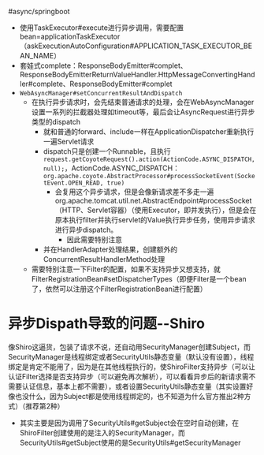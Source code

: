 #async/springboot


- 使用TaskExecutor#execute进行异步调用，需要配置bean=applicationTaskExecutor（askExecutionAutoConfiguration#APPLICATION_TASK_EXECUTOR_BEAN_NAME）
- 套娃式complete：ResponseBodyEmitter#complet、ResponseBodyEmitterReturnValueHandler.HttpMessageConvertingHandler#complete、ResponseBodyEmitter#complet
- `WebAsyncManager#setConcurrentResultAndDispatch`
	- 在执行异步请求时，会先结束普通请求的处理，会在WebAsyncManager设置一系列的拦截器处理如timeout等，最后会让AsyncRequest进行异步类型的dispatch
		- 就和普通的forward、include一样在ApplicationDispatcher重新执行一遍Servlet请求
		- dispatch只是创建一个Runnable，且执行`request.getCoyoteRequest().action(ActionCode.ASYNC_DISPATCH, null);`，ActionCode.ASYNC_DISPATCH：`org.apache.coyote.AbstractProcessor#processSocketEvent(SocketEvent.OPEN_READ, true)`
			- 会复用这个异步请求，但是会像新请求差不多走一遍org.apache.tomcat.util.net.AbstractEndpoint#processSocket（HTTP、Servlet容器）（使用Executor，即并发执行），但是会在原本执行filter并执行servlet的Value执行异步任务，使用异步请求进行异步dispatch。
				- 因此需要特别注意
		- 并在HandlerAdapter处理结果，创建额外的ConcurrentResultHandlerMethod处理
	- 需要特别注意一下Filter的配置，如果不支持异步又想支持，就FilterRegistrationBean#setDispatcherTypes（即便Filter是一个bean了，依然可以注册这个FilterRegistrationBean进行配置）
# 异步Dispath导致的问题--Shiro
像Shiro这逼货，包装了请求不说，还自动用SecurityManager创建Subject，而SecurityManager是线程绑定或者SecurityUtils静态变量（默认没有设置），线程绑定是肯定不能用了，因为是在其他线程执行的，使ShiroFilter支持异步（可以让认证Filter选择是否支持异步（可以避免再次解析），可以看看异步后的新请求需不需要认证信息，基本上都不需要），或者设置SecurityUtils静态变量（其实设置好像也没什么，因为Subject都是使用线程绑定的，也不知道为什么官方推出2种方式）（推荐第2种）
- 其实主要是因为调用了SecurityUtils#getSubject会在空时自动创建，在ShiroFilter创建使用的是注入的SecurityManager，而SecurityUtils#getSubject使用的是SecurityUtils#getSecurityManager